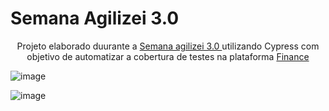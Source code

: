 # Semana Agilizei 3.0 

             
  <p align="center">Projeto elaborado duurante a <a href="https://agilizei.com/semana-agilizei/"> Semana agilizei 3.0 </a> utilizando Cypress 
com objetivo de automatizar a cobertura de testes na plataforma <a href="https://devfinance-agilizei.netlify.app/">  Finance  </a> </p>


![image](https://user-images.githubusercontent.com/56687672/111820758-a2b80780-88c0-11eb-8e74-78c34813e7e5.png)


  ![image](https://user-images.githubusercontent.com/56687672/111808505-d68c3080-88b2-11eb-8782-d77f6c156910.png)
  
  
  

